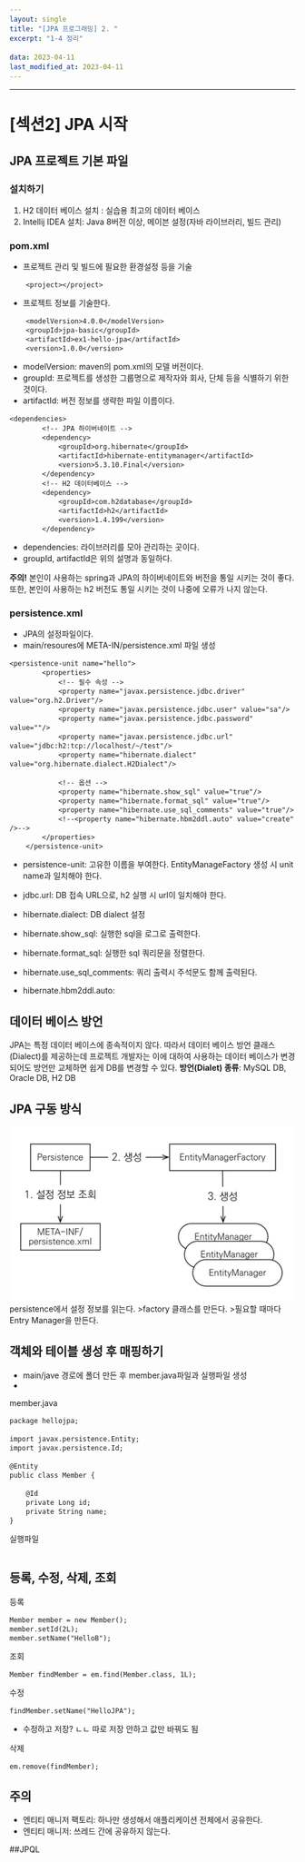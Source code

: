 ```yaml
---
layout: single
title: "[JPA 프로그래밍] 2. "
excerpt: "1-4 정리"

data: 2023-04-11
last_modified_at: 2023-04-11
---
```


---

# [섹션2] JPA 시작

## JPA 프로젝트 기본 파일

### 설치하기

1. H2 데이터 베이스 설치 : 실습용 최고의 데이터 베이스
2. Intellij IDEA 설치: Java 8버전 이상, 메이븐 설정(자바 라이브러리, 빌드 관리)

### pom.xml

- 프로젝트 관리 및 빌드에 필요한 환경설정 등을 기술

```
    <project></project>
```

- 프로젝트 정보를 기술한다.

```
    <modelVersion>4.0.0</modelVersion>
    <groupId>jpa-basic</groupId>
    <artifactId>ex1-hello-jpa</artifactId>
    <version>1.0.0</version>
```

- modelVersion: maven의 pom.xml의 모델 버전이다.
- groupId: 프로젝트를 생성한 그룹명으로 제작자와 회사, 단체 등을 식별하기 위한 것이다.
- artifactId: 버전 정보를 생략한 파일 이름이다.

```
<dependencies>
        <!-- JPA 하이버네이트 -->
        <dependency>
            <groupId>org.hibernate</groupId>
            <artifactId>hibernate-entitymanager</artifactId>
            <version>5.3.10.Final</version>
        </dependency>
        <!-- H2 데이터베이스 -->
        <dependency>
            <groupId>com.h2database</groupId>
            <artifactId>h2</artifactId>
            <version>1.4.199</version>
        </dependency>
```

- dependencies: 라이브러리를 모아 관리하는 곳이다.
- groupId, artifactId은 위의 설명과 동일하다.

**주의!**
본인이 사용하는 spring과 JPA의 하이버네이트와 버전을 통일 시키는 것이 좋다.
또한, 본인이 사용하는 h2 버전도 통일 시키는 것이 나중에 오류가 나지 않는다.

### persistence.xml

- JPA의 설정파일이다.
- main/resoures에 META-IN/persistence.xml 파일 생성

```
<persistence-unit name="hello">
        <properties>
            <!-- 필수 속성 -->
            <property name="javax.persistence.jdbc.driver" value="org.h2.Driver"/>
            <property name="javax.persistence.jdbc.user" value="sa"/>
            <property name="javax.persistence.jdbc.password" value=""/>
            <property name="javax.persistence.jdbc.url" value="jdbc:h2:tcp://localhost/~/test"/>
            <property name="hibernate.dialect" value="org.hibernate.dialect.H2Dialect"/>

            <!-- 옵션 -->
            <property name="hibernate.show_sql" value="true"/>
            <property name="hibernate.format_sql" value="true"/>
            <property name="hibernate.use_sql_comments" value="true"/>
            <!--<property name="hibernate.hbm2ddl.auto" value="create" />-->
        </properties>
    </persistence-unit>
```

- persistence-unit: 고유한 이름을 부여한다. EntityManageFactory 생성 시 unit name과 일치해야 한다.
- jdbc.url: DB 접속 URL으로, h2 실행 시 url이 일치해야 한다.
- hibernate.dialect: DB dialect 설정

- hibernate.show_sql: 실행한 sql을 로그로 출력한다.
- hibernate.format_sql: 실행한 sql 쿼리문을 정렬한다.
- hibernate.use_sql_comments: 쿼리 출력시 주석문도 함께 출력된다.
- hibernate.hbm2ddl.auto:

## 데이터 베이스 방언

JPA는 특정 데이터 베이스에 종속적이지 않다.
따라서 데이터 베이스 방언 클래스(Dialect)를 제공하는데 프로젝트 개발자는 이에 대하여 사용하는 데이터 베이스가 변경되어도 방언만 교체하면 쉽게 DB를 변경할 수 있다.
**방언(Dialet) 종류**: MySQL DB, Oracle DB, H2 DB

## JPA 구동 방식

![img2](../img/img2.png)
persistence에서 설정 정보를 읽는다. >factory 클래스를 만든다. >필요할 때마다 Entry Manager을 만든다.

## 객체와 테이블 생성 후 매핑하기

- main/jave 경로에 폴더 만든 후 member.java파일과 실행파일 생성
-

member.java

```
package hellojpa;

import javax.persistence.Entity;
import javax.persistence.Id;

@Entity
public class Member {

    @Id
    private Long id;
    private String name;
}
```

실행파일

```

```

## 등록, 수정, 삭제, 조회

등록

```
Member member = new Member();
member.setId(2L);
member.setName("HelloB");

```

조회

```
Member findMember = em.find(Member.class, 1L);
```

수정

```
findMember.setName("HelloJPA");
```

- 수정하고 저장? ㄴㄴ 따로 저장 안하고 값만 바꿔도 됨

삭제

```
em.remove(findMember);
```

## 주의

- 엔티티 매니저 팩토리: 하나만 생성해서 애플리케이션 전체에서 공유한다.
- 엔티티 매니저: 쓰레드 간에 공유하지 않는다.

##JPQL

